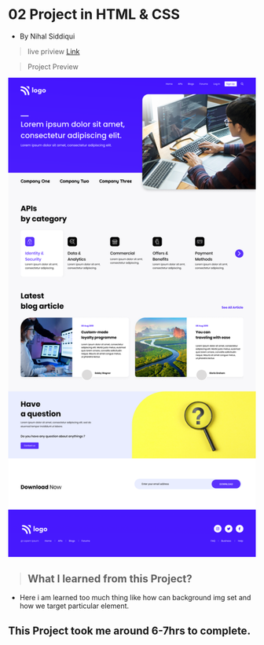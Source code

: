 #  02 Project  in HTML & CSS


- By Nihal Siddiqui

> live priview 
[Link](https://fullstack-js-project-09.netlify.app/)

> Project Preview

![](./images/09Project.png)


> ## What l learned from this Project?

-  Here i am learned too much thing like how can background img set and how we target particular element.

## This Project took me around 6-7hrs to complete.
